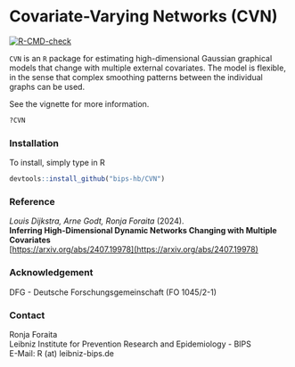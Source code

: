 # Covariate-Varying Networks (CVN)

<!-- badges: start -->
[![R-CMD-check](https://github.com/bips-hb/CVN/actions/workflows/R-CMD-check.yaml/badge.svg)](https://github.com/bips-hb/CVN/actions/workflows/R-CMD-check.yaml)
<!-- badges: end -->

`CVN` is an `R` package for estimating high-dimensional Gaussian graphical models that change with multiple external covariates. The model is flexible, in the sense that complex smoothing patterns between the individual graphs can be used. 

See the vignette for more information.

```R
?CVN
```

### Installation 
To install, simply type in R

```R
devtools::install_github("bips-hb/CVN")
```

### Reference
*Louis Dijkstra, Arne Godt, Ronja Foraita* (2024).\
**Inferring High-Dimensional Dynamic Networks Changing with Multiple Covariates**\
[https://arxiv.org/abs/2407.19978](https://arxiv.org/abs/2407.19978)


### Acknowledgement
DFG - Deutsche Forschungsgemeinschaft (FO 1045/2-1)

### Contact
Ronja Foraita\
Leibniz Institute for Prevention Research and Epidemiology - BIPS\
E-Mail: R (at) leibniz-bips.de
